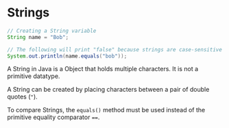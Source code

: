 # Strings

```java
// Creating a String variable
String name = "Bob";

// The following will print "false" because strings are case-sensitive
System.out.println(name.equals("bob"));
```

A String in Java is a Object that holds multiple characters. It is not a primitive datatype.

A String can be created by placing characters between a pair of double quotes (`"`).

To compare Strings, the `equals()` method must be used instead of the primitive equality comparator `==`.